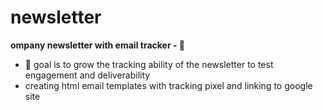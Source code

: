 # newsletter
**ompany newsletter with email tracker - 👀** 
- 🌱 goal is to grow the tracking ability of the newsletter to test engagement and deliverability
- creating html email templates with tracking pixel and linking to google site
